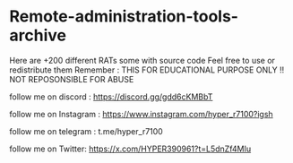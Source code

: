 # Remote-administration-tools-archive
Here are +200 different RATs some with source code 
Feel free to use or redistribute them
Remember : THIS FOR EDUCATIONAL PURPOSE ONLY !! NOT REPOSONSIBLE FOR ABUSE
 
follow me on discord :  https://discord.gg/gdd6cKMBbT

follow me on Instagram : https://www.instagram.com/hyper_r7100?igsh

follow me on telegram : t.me/hyper_r7100

follow me on Twitter: https://x.com/HYPER390961?t=L5dnZf4MIu
